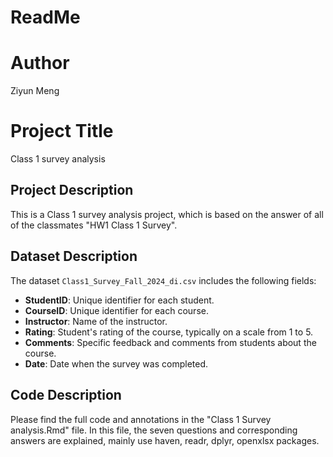 # ReadMe

# Author
  Ziyun Meng

# Project Title
  Class 1 survey analysis

## Project Description
  This is a Class 1 survey analysis project, which is based on the answer of all of the classmates "HW1 Class 1 Survey".

## Dataset Description
  The dataset `Class1_Survey_Fall_2024_di.csv` includes the following fields:
- **StudentID**: Unique identifier for each student.
- **CourseID**: Unique identifier for each course.
- **Instructor**: Name of the instructor.
- **Rating**: Student's rating of the course, typically on a scale from 1 to 5.
- **Comments**: Specific feedback and comments from students about the course.
- **Date**: Date when the survey was completed.

## Code Description
  Please find the full code and annotations in the "Class 1 Survey analysis.Rmd" file.
  In this file, the seven questions and corresponding answers are explained, mainly use haven, readr, dplyr, openxlsx packages.